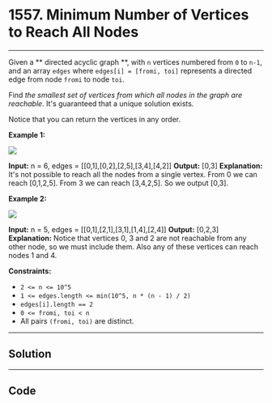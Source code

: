 # 1557. Minimum Number of Vertices to Reach All Nodes

---

Given a **  directed acyclic graph **, with `n` vertices numbered from `0` to `n-1`, and an array `edges` where `edges[i] = [fromi, toi]` represents a directed edge from node `fromi` to node `toi`.

Find _the smallest set of vertices from which all nodes in the graph are reachable_. It's guaranteed that a unique solution exists.

Notice that you can return the vertices in any order.

 

**Example 1:**

![](https://assets.leetcode.com/uploads/2020/07/07/untitled22.png)


**Input:** n = 6, edges = [[0,1],[0,2],[2,5],[3,4],[4,2]]
**Output:** [0,3]
**Explanation:** It's not possible to reach all the nodes from a single vertex. From 0 we can reach [0,1,2,5]. From 3 we can reach [3,4,2,5]. So we output [0,3].

**Example 2:**

![](https://assets.leetcode.com/uploads/2020/07/07/untitled.png)


**Input:** n = 5, edges = [[0,1],[2,1],[3,1],[1,4],[2,4]]
**Output:** [0,2,3]
**Explanation:** Notice that vertices 0, 3 and 2 are not reachable from any other node, so we must include them. Also any of these vertices can reach nodes 1 and 4.


 

**Constraints:**

  * `2 <= n <= 10^5`
  * `1 <= edges.length <= min(10^5, n * (n - 1) / 2)`
  * `edges[i].length == 2`
  * `0 <= fromi, toi < n`
  * All pairs `(fromi, toi)` are distinct.

---

## Solution



---

## Code
```python


```
